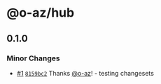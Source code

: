 # @o-az/hub

## 0.1.0

### Minor Changes

- [#1](https://github.com/o-az/huggingface.js/pull/1) [`8159bc2`](https://github.com/o-az/huggingface.js/commit/8159bc27eb303534110079fb7b9d217a6750178b) Thanks [@o-az](https://github.com/o-az)! - testing changesets
